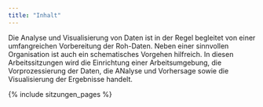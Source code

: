 ```yaml
---
title: "Inhalt"
---
```



Die Analyse und Visualisierung von Daten ist in der Regel begleitet von einer umfangreichen Vorbereitung der Roh-Daten. Neben einer sinnvollen Organisation ist auch ein schematisches Vorgehen hilfreich. In diesen Arbeitssitzungen wird die Einrichtung einer Arbeitsumgebung, die Vorprozessierung der Daten, die ANalyse und Vorhersage sowie die Visualisierung der Ergebnisse handelt. 
<!--more-->



{% include sitzungen_pages %}